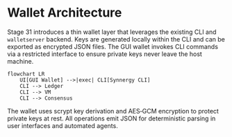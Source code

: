 # Wallet Architecture

Stage 31 introduces a thin wallet layer that leverages the existing CLI and
`walletserver` backend. Keys are generated locally within the CLI and can be
exported as encrypted JSON files. The GUI wallet invokes CLI commands via a
restricted interface to ensure private keys never leave the host machine.

```mermaid
flowchart LR
    UI[GUI Wallet] -->|exec| CLI[Synnergy CLI]
    CLI --> Ledger
    CLI --> VM
    CLI --> Consensus
```

The wallet uses scrypt key derivation and AES‑GCM encryption to protect private
keys at rest. All operations emit JSON for deterministic parsing in user
interfaces and automated agents.
